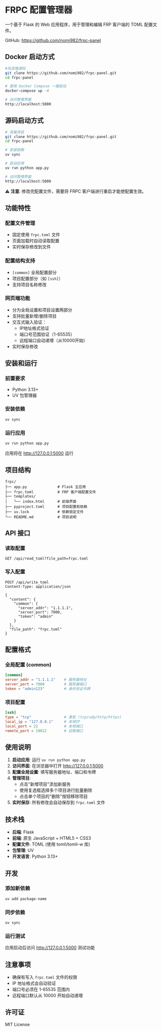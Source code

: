 # FRPC 配置管理器

一个基于 Flask 的 Web 应用程序，用于管理和编辑 FRP 客户端的 TOML 配置文件。

GitHub: https://github.com/nomi982/frpc-panel

## Docker 启动方式

```bash
#先克隆源码
git clone https://github.com/nomi982/frpc-panel.git
cd frpc-panel

# 使用 Docker Compose 一键启动
docker-compose up -d

# 访问管理界面
http://localhost:5000
```

## 源码启动方式

```bash
# 克隆项目
git clone https://github.com/nomi982/frpc-panel.git
cd frpc-panel

# 安装依赖
uv sync

# 启动应用
uv run python app.py

# 访问管理界面
http://localhost:5000
```

⚠️ **注意**: 修改完配置文件，需要将 FRPC 客户端进行重启才能使配置生效。

## 功能特性

### 配置文件管理
- 固定使用 `frpc.toml` 文件
- 页面加载时自动读取配置
- 实时保存修改到文件

### 配置结构支持
- `[common]` 全局配置部分
- 项目配置部分（如 `[ssh]`）
- 支持项目名称修改

### 网页端功能
- 分为全局设置和项目设置两部分
- 支持批量新增/删除项目
- 交互式输入验证：
  - IP地址格式验证
  - 端口号范围验证（1-65535）
  - 远程端口自动递增（从10000开始）
- 实时保存修改

## 安装和运行

### 前置要求
- Python 3.13+
- UV 包管理器

### 安装依赖
```bash
uv sync
```

### 运行应用
```bash
uv run python app.py
```

应用将在 http://127.0.0.1:5000 运行

## 项目结构

```
frpc/
├── app.py              # Flask 主应用
├── frpc.toml           # FRP 客户端配置文件
├── templates/
│   └── index.html      # 前端界面
├── pyproject.toml      # 项目配置和依赖
├── uv.lock             # 依赖锁定文件
└── README.md           # 项目说明
```

## API 接口

### 读取配置
```
GET /api/read_toml?file_path=frpc.toml
```

### 写入配置
```
POST /api/write_toml
Content-Type: application/json

{
  "content": {
    "common": {
      "server_addr": "1.1.1.1",
      "server_port": 7000,
      "token": "admin"
    }
  },
  "file_path": "frpc.toml"
}
```

## 配置格式

### 全局配置 (common)
```toml
[common]
server_addr = "1.1.1.1"    # 服务器地址
server_port = 7000         # 服务器端口
token = "admin123"         # 身份验证令牌
```

### 项目配置
```toml
[ssh]
type = "tcp"               # 类型 (tcp/udp/http/https)
local_ip = "127.0.0.1"     # 本地IP
local_port = 22            # 本地端口
remote_port = 10022        # 远程端口
```

## 使用说明

1. **启动应用**: 运行 `uv run python app.py`
2. **访问界面**: 在浏览器中打开 http://127.0.0.1:5000
3. **配置全局设置**: 填写服务器地址、端口和令牌
4. **管理项目**: 
   - 点击"新增项目"添加新服务
   - 使用复选框选择多个项目进行批量删除
   - 点击单个项目的"删除"按钮移除项目
5. **实时保存**: 所有修改会自动保存到 `frpc.toml` 文件

## 技术栈

- **后端**: Flask
- **前端**: 原生 JavaScript + HTML5 + CSS3
- **配置文件**: TOML (使用 tomli/tomli-w 库)
- **包管理**: UV
- **开发语言**: Python 3.13+

## 开发

### 添加新依赖
```bash
uv add package-name
```

### 同步依赖
```bash
uv sync
```

### 运行测试
应用启动后访问 http://127.0.0.1:5000 测试功能

## 注意事项

- 确保有写入 `frpc.toml` 文件的权限
- IP 地址格式会自动验证
- 端口号必须在 1-65535 范围内
- 远程端口默认从 10000 开始自动递增

## 许可证

MIT License

